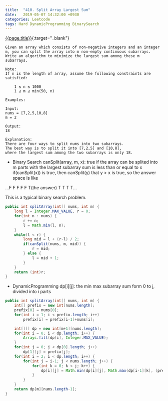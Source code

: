 ```yaml
---
title:  "410. Split Array Largest Sum"
date:   2019-05-07 14:32:00 +0930
categories: Leetcode
tags: Hard DynamicProgramming BinarySearch
---
```


[{{page.title}}](https://leetcode.com/problems/split-array-largest-sum/){:target="_blank"}

    Given an array which consists of non-negative integers and an integer m, you can split the array into m non-empty continuous subarrays. Write an algorithm to minimize the largest sum among these m subarrays.

    Note:
    If n is the length of array, assume the following constraints are satisfied:

        1 ≤ n ≤ 1000
        1 ≤ m ≤ min(50, n)

    Examples:

    Input:
    nums = [7,2,5,10,8]
    m = 2

    Output:
    18

    Explanation:
    There are four ways to split nums into two subarrays.
    The best way is to split it into [7,2,5] and [10,8],
    where the largest sum among the two subarrays is only 18.

* Binary Search
canSplit(array, m, x):
  true if the array can be splited into m parts with the largest subarray sum is less than or equal to x
if(canSplit(x)) is true, then canSplit(y) that y > x is true, so the answer space is like

...F F F F F T(the answer) T T T T...

This is a typical binary search problem.

```java
public int splitArray(int[] nums, int m) {
    long l = Integer.MAX_VALUE, r = 0;
    for(int n : nums) {
        r += n;
        l = Math.min(l, n);
    }
    while(l < r) {
        long mid = l + (r-l) / 2;
        if(canSplit(nums, m, mid)) {
            r = mid;
        } else {
            l = mid + 1;
        }
    }
    return (int)r;
}
```

* DynamicProgramming
dp[i][j]: the min max subarray sum form 0 to j, divided into i parts

```java
public int splitArray(int[] nums, int m) {
    int[] prefix = new int[nums.length];
    prefix[0] = nums[0];
    for(int i = 1; i < prefix.length; i++)
        prefix[i] = prefix[i-1]+nums[i];

    int[][] dp = new int[m+1][nums.length];
    for(int i = 0; i < dp.length; i++) {
        Arrays.fill(dp[i], Integer.MAX_VALUE);
    }
    for(int j = 0; j < dp[0].length; j++)
        dp[1][j] = prefix[j];
    for(int i = 2; i < dp.length; i++) {
        for(int j = i-1; j < nums.length; j++) {
            for(int k = 0; k < j; k++) {
                dp[i][j] = Math.min(dp[i][j], Math.max(dp[i-1][k], (prefix[j]-prefix[k])));
            }
        }
    }
    return dp[m][nums.length-1];
}
```
